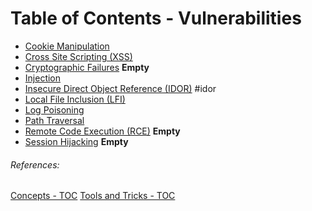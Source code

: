 # Table of Contents - Vulnerabilities
- [Cookie Manipulation](cookie_manipulation.md)
- [Cross Site Scripting (XSS)](cross_site_scripting_xss.md)
- [Cryptographic Failures](cryptographic_failures.md) **Empty**
- [Injection](injection.md)
- [Insecure Direct Object Reference (IDOR)](insecure_direct_object_reference-IDOR.md) #idor 
- [Local File Inclusion (LFI)](local_file_inclusion_LFI.md)
- [Log Poisoning](log_poisoning.md)
- [Path Traversal](path_traversal.md)
- [Remote Code Execution (RCE)](remote_code_execution_rce.md) **Empty**
- [Session Hijacking](session_hijacking.md) **Empty**


###### References:
[Concepts - TOC](../concepts/_TOC-Concepts.md)
[Tools and Tricks - TOC](../../tools_and_tricks/_TOC-Tools_and_Tricks.md)